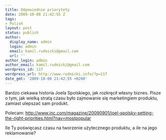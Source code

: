 ```yaml
---
title: Odpowiednie priorytety
date: 2009-10-08 21:42:55 Z
tags:
- Polish
layout: post
status: publish
author:
  display_name: admin
  login: admin
  email: kamil.rudnicki@gmail.com
  url: ''
author_login: admin
author_email: kamil.rudnicki@gmail.com
wordpress_id: 117
wordpress_url: http://www.rudnicki.info/?p=117
date_gmt: '2009-10-08 21:42:55 +0200'
---
```


<p>Bardzo ciekawa historia Joela Spolskiego, jak rozkręcił własny biznes. Pisze o tym, jak wielką stratą czasu było zajmowanie się marketingiem produktu, zamiast ulepszać sam produkt.</p>
<p>Polecam: <a href="http://www.inc.com/magazine/20090901/joel-spolsky-setting-the-right-priorities.html?nav=mostpopular">http://www.inc.com/magazine/20090901/joel-spolsky-setting-the-right-priorities.html?nav=mostpopular</a></p>
<p>Ile Ty poświęcasz czasu na tworzenie użytecznego produktu, a ile na jego reklamowanie?</p>
